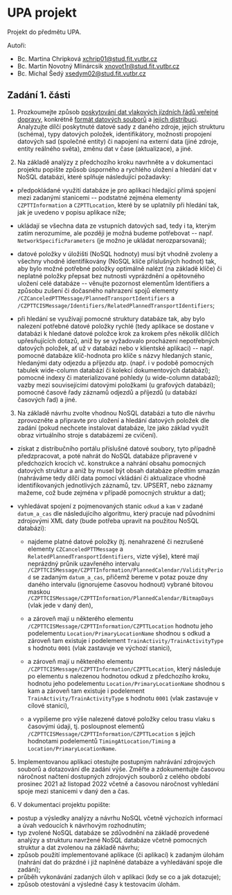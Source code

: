 # UPA projekt

Projekt do předmětu UPA.

Autoři:
* Bc. Martina Chripková <xchrip01@stud.fit.vutbr.cz>
* Bc. Martin Novotný Mlinárcsik <xnovot1r@stud.fit.vutbr.cz>
* Bc. Michal Šedý <xsedym02@stud.fit.vutbr.cz>


## Zadání 1. části

1) Prozkoumejte způsob [poskytování dat vlakových jízdních řádů veřejné dopravy](https://mdcr.cz/Dokumenty/Verejna-doprava/Jizdni-rady,-kalendare-pro-jizdni-rady,-metodi-%281%29/Jizdni-rady-verejne-dopravy), konkrétně [formát datových souborů](https://portal.cisjr.cz/pub/draha/celostatni/szdc/Popis%20DJ%C5%98_CIS_v1_09.pdf) a [jejich distribuci](https://portal.cisjr.cz/pub/draha/celostatni/szdc/). Analyzujte dílčí poskytnuté datové sady z daného zdroje, jejich strukturu (schéma), typy datových položek, identifikátory, možnosti propojení datových sad (společné entity) či napojení na externí data (jiné zdroje, entity reálného světa), změnu dat v čase (aktualizace), a jiné.


2) Na základě analýzy z předchozího kroku navrhněte a v dokumentaci projektu popište způsob úsporného a rychlého uložení a hledání dat v NoSQL databázi, které splňuje následující požadavky:

*  předpokládané využití databáze je pro aplikaci hledající přímá spojení mezi zadanými stanicemi -- podstatné zejména elementy `CZPTTInformation` a `CZPTTLocation`, které by se uplatnily při hledání tak, jak je uvedeno v popisu aplikace níže;

* ukládají se všechna data ze vstupních datových sad, tedy i ta, kterým zatím nerozumíme, ale později je možná budeme potřebovat -- např. `NetworkSpecificParameters` (je možno je ukládat nerozparsovaná);

* datové položky v úložišti (NoSQL hodnoty) musí být vhodně zvoleny a všechny vhodně identifikovány (NoSQL klíče příslušných hodnot) tak, aby bylo možné potřebné položky optimálně nalézt (na základě klíče) či neplatné položky přepsat bez nutnosti vyprázdnění a opětovného uložení celé databáze -- věnujte pozornost elementům Identifiers a způsobu zušení či dočasného nahrazení spojů elementy `/CZCanceledPTTMessage/PlannedTransportIdentifiers` a `/CZPTTCISMessage/Identifiers/RelatedPlannedTransportIdentifiers`;

* při hledání se využívají pomocné struktury databáze tak, aby bylo nalezení potřebné datové položky rychlé (tedy aplikace se dostane v databázi k hledané datové položce krok za krokem přes několik dílčích upřesňujících dotazů, aniž by se vyžadovalo procházení nepotřebných datových položek, ať už v databázi nebo v klientské aplikaci) -- např. pomocné databáze klíč-hodnota pro klíče s názvy hledaných stanic, hledanými daty odjezdu a příjezdu atp. (např. i v podobě pomocných tabulek wide-column databází či kolekcí dokumentových databází); pomocné indexy či materializované pohledy (u wide-column databází); vazby mezi souvisejícími datovými položkami (u grafových databází); pomocné časové řady záznamů odjezdů a příjezdů (u databází časových řad) a jiné.


3) Na základě návrhu zvolte vhodnou NoSQL databázi a tuto dle návrhu zprovozněte a připravte pro uložení a hledání datových položek dle zadání (pokud nechcete instalovat databáze, lze jako základ využít obraz virtuálního stroje s databázemi ze cvičení).

* získat z distribučního portálu příslušné datové soubory, tyto případně předzpracovat, a poté nahrát do NoSQL databáze připravené v předchozích krocích vč. konstrukce a nahrání obsahu pomocných datových struktur a aniž by musel být obsah databáze předtím smazán (nahráváme tedy dílčí data pomocí vkládání či aktualizace vhodně identifikovaných jednotlivých záznamů, tzv. UPSERT, nebo záznamy mažeme, což bude zejména v případě pomocných struktur a dat);

* vyhledávat spojení z pojmenovaných stanic `odkud` a `kam` v zadané `datum_a_cas` dle následujícího algoritmu, který pracuje nad původními zdrojovými XML daty (bude potřeba upravit na použitou NoSQL databázi): 

    * najdeme platné datové položky (tj. nenahrazené či nezrušené elementy `CZCanceledPTTMessage` a `RelatedPlannedTransportIdentifiers`, vizte výše), které mají neprázdný průnik uzavřeného intervalu `/CZPTTCISMessage/CZPTTInformation/PlannedCalendar/ValidityPeriod` se zadaným `datum_a_cas`, přičemž bereme v potaz pouze dny daného intervalu (ignorujeme časovou hodnout) vybrané bitovou maskou `/CZPTTCISMessage/CZPTTInformation/PlannedCalendar/BitmapDays` (vlak jede v daný den),

    * a zároveň mají u některého elementu `/CZPTTCISMessage/CZPTTInformation/CZPTTLocation` hodnotu jeho podelementu `Location/PrimaryLocationName` shodnou s odkud a zároveň tam existuje i podelement `TrainActivity/TrainActivityType` s hodnotu `0001` (vlak zastavuje ve výchozí stanici),

    * a zároveň mají u některého elementu `/CZPTTCISMessage/CZPTTInformation/CZPTTLocation`, který následuje po elementu s nalezenou hodnotou odkud z předchozího kroku, hodnotu jeho podelementu `Location/PrimaryLocationName` shodnou s kam a zároveň tam existuje i podelement `TrainActivity/TrainActivityType` s hodnotu `0001` (vlak zastavuje v cílové stanici),

    * a vypíšeme pro výše nalezené datové položky celou trasu vlaku s časovými údaji, tj. posloupnost elementů `/CZPTTCISMessage/CZPTTInformation/CZPTTLocation` s jejich hodnotami podelementů `TimingAtLocation/Timing` a `Location/PrimaryLocationName`.


5) Implementovanou aplikaci otestujte postupným nahrávání zdrojových souborů a dotazování dle zadání výše. Změřte a zdokumentujte časovou náročnost načtení dostupných zdrojových souborů z celého období prosinec 2021 až listopad 2022 včetně a časovou náročnost vyhledání spoje mezi stanicemi v daný den a čas.


6) V dokumentaci projektu popište:

* postup a výsledky analýzy a návrhu NoSQL včetně výchozích informací a úvah vedoucích k návrhovým rozhodnutím;
* typ zvolené NoSQL databáze se zdůvodnění na základě provedené analýzy a strukturu navržené NoSQL databáze včetně pomocných struktur a dat zvolenou na základě návrhu;
* způsob použití implementované aplikace (či aplikací) k zadaným úlohám (nahrání dat do prázdné i již naplněné databáze a vyhledávání spoje dle zadání);
* průběh vykonávání zadaných úloh v aplikaci (kdy se co a jak dotazuje);
* způsob otestování a výsledné časy k testovacím úlohám.
